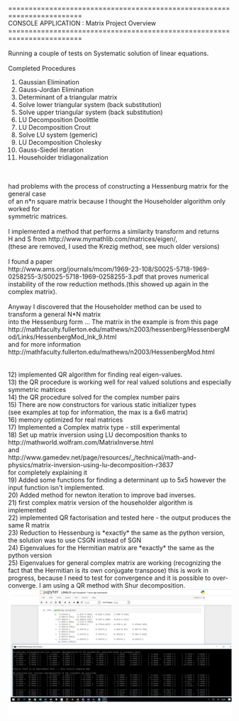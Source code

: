 ========================================================================<br>
    CONSOLE APPLICATION : Matrix Project Overview<br>
========================================================================<br>
<br>
Running a couple of tests on Systematic solution of linear equations.<br>
<br>
Completed Procedures<br>
1) Gaussian Elimination<br>
2) Gauss-Jordan Elimination<br>
3) Determinant of a triangular matrix<br>
4) Solve lower triangular system (back substitution)<br>
5) Solve upper triangular system (back substitution)<br>
6) LU Decomposition Doolittle<br>
7) LU Decomposition Crout<br>
8) Solve LU system (gemeric)<br>
9) LU Decomposition Cholesky<br>
10) Gauss-Siedel iteration<br>
11) Householder tridiagonalization<br>
<br>
<br>
had problems with the process of constructing a Hessenburg matrix for the general case<br>
of an n*n square matrix because I thought the Householder algorithm only worked for <br>
symmetric matrices. <br>
<br>
I implemented a method that performs a similarity transform and returns<br>
H and S from http://www.mymathlib.com/matrices/eigen/, <br>
(these are removed, I used the Krezig method, see much older versions)<br>
<br>
I found a paper<br>
http://www.ams.org/journals/mcom/1969-23-108/S0025-5718-1969-0258255-3/S0025-5718-1969-0258255-3.pdf
that proves numerical instability of the row reduction methods.(this showed up again in the complex matrix).
<br><br>
Anyway I discovered that the Householder method can be used to transform a general N*N matrix<br>
into the Hessenburg form ... The matrix in the example is from this page <br>
http://mathfaculty.fullerton.edu/mathews/n2003/hessenberg/HessenbergMod/Links/HessenbergMod_lnk_9.html<br>
and for more information<br>
http://mathfaculty.fullerton.edu/mathews/n2003/HessenbergMod.html<br>
<br>
<br>
12) implemented QR algorithm for finding real eigen-values. <br>
13) the QR procedure is working well for real valued solutions and especially symmetric matrices<br>
14) the QR procedure solved for the complex number pairs<br>
15) There are now constructors for various static initializer types<br> 
(see examples at top for information, the max is a 6x6 matrix)<br>
16) memory optimized for real matrices<br>
17) Implemented a Complex matrix type - still experimental<br> 
18) Set up matrix inversion using LU decomposition thanks to <br>
http://mathworld.wolfram.com/MatrixInverse.html<br>
and <br>
http://www.gamedev.net/page/resources/_/technical/math-and-physics/matrix-inversion-using-lu-decomposition-r3637<br>
for completely explaining it<br>
19) Added some functions for finding a determinant up to 5x5 however the input function isn't implemented.<br>
20) Added method for newton iteration to improve bad inverses.<br>
21) first complex matrix version of the householder algorithm is implemented<br>
22) implemented QR factorisation and tested here - the output produces the same R matrix<br>
23) Reduction to Hessenburg is *exactly* the same as the python version, the solution was to use CSGN instead of SGN<br> 
24) Eigenvalues for the Hermitian matrix are *exactly* the same as the python version<br> 
25) Eigenvalues for general complex matrix are working (recognizing the fact that the Hermitian is its own conjugate transpose)
    this is work in progress, because I need to test
    for convergence and it is possible to over-converge.
    I am using a QR method with Shur decomposition.
<img src="Untitled.jpg"></img><br>

